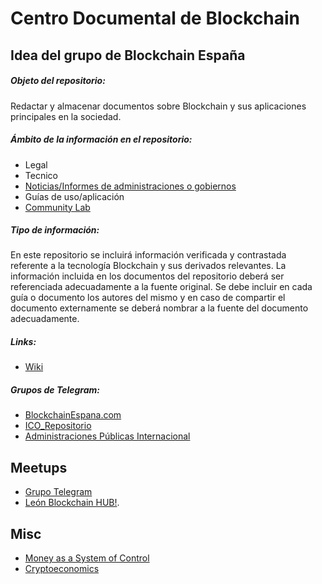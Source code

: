 # Centro Documental de Blockchain
## Idea del grupo de Blockchain España

##### Objeto del repositorio:
Redactar y almacenar documentos sobre Blockchain y sus aplicaciones principales en la sociedad.
##### Ámbito de la información en el repositorio:
* Legal
* Tecnico
* [Noticias/Informes de administraciones o gobiernos](../../wiki/Administraciones-Públicas)
* Guías de uso/aplicación
* [Community Lab](../../wiki/Community-Lab)
##### Tipo de información:
En este repositorio se incluirá información verificada y contrastada referente a la tecnología Blockchain y sus derivados relevantes.
La información incluida en los documentos del repositorio deberá ser referenciada adecuadamente a la fuente original.
Se debe incluir en cada guía o documento los autores del mismo y en caso de compartir el documento externamente se deberá nombrar a la fuente del documento adecuadamente.

##### Links:
* [Wiki](../../wiki)

##### Grupos de Telegram:

* [BlockchainEspana.com](https://t.me/blockchainespana)
* [ICO_Repositorio](https://t.me/joinchat/FQKcBg6jBnquNux1YoD4fQ)
* [Administraciones Públicas Internacional](https://t.me/joinchat/AGqjGwpP4Ff4ppY6xNpt9w)

## Meetups

* [Grupo Telegram](https://t.me/SpainBitcoinBlockchainMeetups)
* [León Blockchain HUB!](https://www.meetup.com/es-ES/preview/blockchainleon/).

## Misc

* [Money as a System of Control](https://youtu.be/FyK4P7ZdOK8)
* [Cryptoeconomics](https://github.com/ethereum/wiki/blob/c02254611f218f43cbb07517ca8e5d00fd6d6d75/Problems.md)
